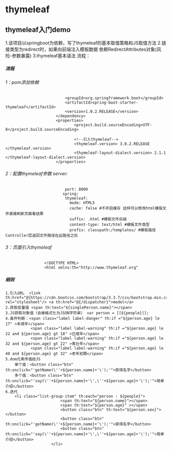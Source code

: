 # thymeleaf
## thymeleaf入门demo
1.该项目以springboot为依赖，写了thymeleaf的基本取值策略和JS取值方法
2.链接类型为redirect时，如果向前端注入模板数据 依赖RedirectAttributes对象(风险-参数暴露)
3.thymeleaf基本语法
流程：
##### 流程
######  1：pom添加依赖   <dependency>
                              <groupId>org.springframework.boot</groupId>
                              <artifactId>spring-boot-starter-thymeleaf</artifactId>
                              <version>1.0.2.RELEASE</version>
                          </dependency>
                          <properties>
                                  <project.build.sourceEncoding>UTF-8</project.build.sourceEncoding>
                          
                                  <!--引入thymeleaf-->
                                  <thymeleaf.version> 3.0.2.RELEASE </thymeleaf.version>
                                  <thymeleaf-layout-dialect.version> 2.1.1 </thymeleaf-layout-dialect.version>
                          </properties> 
######  2：配置thymeleaf参数 server:
                              port: 8009
                             spring:
                              thymeleaf:
                                mode: HTML5
                                cache: false #不开启缓存 这样可以修改html模版文件直接刷新页面看结果
                                suffix: .html #模板文件后缀
                                content-type: text/html #模板文件类型
                                prefix: classpath:/templates/ #模板路径 Controller层返回文件路径在此路径之后
######  3：页面引入thymeleaf
                     <!DOCTYPE HTML>
                     <html xmlns:th="http://www.thymeleaf.org"
#####  细则
    1.引入URL  <link th:href="@{https://cdn.bootcss.com/bootstrap/3.3.7/css/bootstrap.min.css}" rel="stylesheet"/> <a th:href="@{/dispatcher}">model</a>
    2.获取变量值 <span th:text="${singlePerson.name}"></span>
    3.JS获取对象值（会被格式化为JSON字符串） var person = [[${people}]];
    4.条件判断：<span class="label label-danger" th:if ="${person.age} le 17" >未成年</span>
               <span class="label label-warning" th:if ="${person.age} le 22 and ${person.age} gt 18" >已成年</span>
               <span class="label label-warning" th:if ="${person.age} le 32 and ${person.age} gt 22" >青壮年</span>
               <span class="label label-warning" th:if ="${person.age} le 40 and ${person.age} gt 32" >老年初期</span>
    5.dom元素传值给JS 
        单个值：<button class="btn" th:onclick="'getName(\''+${person.name}+'\');'">获得名字</button>
        多个值：<button class="btn" th:onclick="'say(\''+${person.name}+'\',\''+${person.age}+'\');'">简单介绍</button>
    6.迭代
        <li class="list-group-item" th:each="person : ${people}">
                            <span th:text="${person.name}"></span>
                            <span th:text="${person.age}" ></span>
                            <button class="btn" th:text="${person.sex}"></button>
                            <button class="btn" th:onclick="'getName(\''+${person.name}+'\');'">获得名字</button>
                            <button class="btn" th:onclick="'say(\''+${person.name}+'\',\''+${person.age}+'\');'">简单介绍</button>
                        </li>
            

                  
                                
